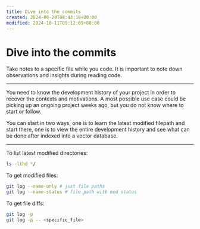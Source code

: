 ```yaml
---
title: Dive into the commits
created: 2024-09-28T08:43:18+00:00
modified: 2024-10-11T09:12:09+08:00
---
```


# Dive into the commits

Take notes to a specific file while you code. It is important to note down observations and insights during reading code.

---

You need to know the development history of your project in order to recover the contexts and motivations. A most possible use case could be picking up an ongoing project weeks ago, but you do not know where to start or follow.

You can start in two ways, one is to learn the latest modified filepath and start there, one is to view the entire development history and see what can be done after indexed into a vector database.

---

To list latest modified directories:

```bash
ls -lthd */
```

To get modified files:

```bash
git log --name-only # just file paths
git log --name-status # file path with mod status
```

To get file diffs:

```bash
git log -p
git log -p -- <specific_file>
```
